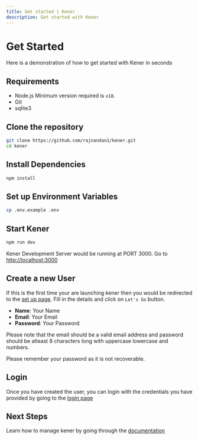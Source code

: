```yaml
---
title: Get started | Kener
description: Get started with Kener
---
```


# Get Started

Here is a demonstration of how to get started with Kener in seconds

## Requirements

-   Node.js Minimum version required is `v18`.
-   Git
-   sqlite3

## Clone the repository

```bash
git clone https://github.com/rajnandan1/kener.git
cd kener
```

## Install Dependencies

```bash
npm install
```

## Set up Environment Variables

```bash
cp .env.example .env
```

## Start Kener

```bash
npm run dev
```

Kener Development Server would be running at PORT 3000. Go to [http://localhost:3000](http://localhost:3000)

## Create a new User

If this is the first time your are launching kener then you would be redirected to the [set up page](/setup). Fill in the details and click on `Let's Go` button.

-   **Name**: Your Name
-   **Email**: Your Email
-   **Password**: Your Password

Please note that the email should be a valid email address and password should be atleast 8 characters long with uppercase lowercase and numbers.

Please remember your password as it is not recoverable.

## Login

Once you have created the user, you can login with the credentials you have provided by going to the [login page](/manage/signin)

## Next Steps

Learn how to manage kener by going through the [documentation](/docs/manage-kener)
